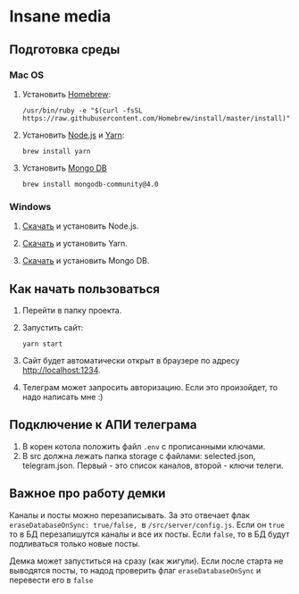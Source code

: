 # Insane media

## Подготовка среды

### Mac OS

1. Установить [Homebrew](https://brew.sh):
    ```shell
    /usr/bin/ruby -e "$(curl -fsSL https://raw.githubusercontent.com/Homebrew/install/master/install)"
    ```

2. Установить [Node.js](https://nodejs.org/en/) и [Yarn](https://yarnpkg.com/lang/en/):
    ```shell
    brew install yarn
    ```
3. Установить [Mongo DB](https://docs.mongodb.com/manual/tutorial/install-mongodb-on-os-x/)
    ```shell
    brew install mongodb-community@4.0
    ```

### Windows

1. [Скачать](https://nodejs.org/en/) и установить Node.js.

2. [Скачать](https://yarnpkg.com/lang/en/docs/install/#windows-stable) и установить Yarn.

3. [Скачать](https://docs.mongodb.com/manual/tutorial/install-mongodb-on-windows/) и установить Mongo DB.

## Как начать пользоваться

1. Перейти в папку проекта.

2. Запустить сайт:
    ```shell
    yarn start
    ```

3. Сайт будет автоматически открыт в браузере по адресу [http://localhost:1234](http://localhost:1234).

4. Телеграм может запросить авторизацию. Если это произойдет, то надо написать мне :)


## Подключение к АПИ телеграма

1. В корен котола положить файл `.env` с прописанными ключами.
2. В src должна лежать папка storage с файлами:  selected.json, telegram.json. Первый - это список каналов, второй - ключи телеги.

##  Важное про работу демки

Каналы и посты можно перезаписывать. За это отвечает флак `eraseDatabaseOnSync: true/false,`  в `/src/server/config.js`. Если он `true` то в БД перезапишутся каналы и все их посты. Если `false`, то в БД будут подливаться только новые посты.

Демка может запуститься на сразу (как жигули). Если после старта не выводятся посты, то надод проверить флаг `eraseDatabaseOnSync` и перевести его в `false`
